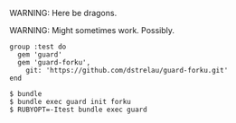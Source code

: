 WARNING: Here be dragons.

WARNING: Might sometimes work. Possibly.

    group :test do
      gem 'guard'
      gem 'guard-forku',
        git: 'https://github.com/dstrelau/guard-forku.git'
    end

    $ bundle
    $ bundle exec guard init forku
    $ RUBYOPT=-Itest bundle exec guard
